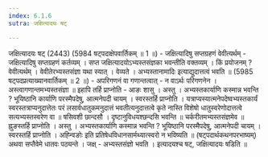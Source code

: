 ```yaml
---
index: 6.1.6
sutra: जक्षित्यादयः षट्

---
```

 जक्षित्यादयः षट् (2443) (5984 षट्पदाक्षेपवार्तिकम् ॥ 1 ॥) - जक्षित्यादिषु सप्तग्रहणं वेवीत्यर्थम् - जक्षित्यादिषु सप्तग्रहणं कर्तव्यम् । सप्त जक्षित्यादयोऽभ्यस्तसंज्ञका भवन्तीति वक्तव्यम् । किं प्रयोजनम् ? वेवीत्यर्थम् । वेवीतेरभ्यस्तसंज्ञा यथा स्यात् । वेव्यते । अभ्यस्तानामादिः इत्याद्युदात्तत्वं भवति ॥ (5985 षट्पदप्रत्याख्यानवार्तिकम् ॥ 2 ॥) - अपरिगणनं वा गणान्तत्वात् - न वाऽर्थः परिगणनेन । अस्त्वागणान्तमभ्यस्तसंज्ञा ॥ इहापि तर्हि प्राप्नोति  -  आङः शासु । अस्तु । अभ्यस्तकार्याणि कस्मान्न भवन्ति ? भूयिष्ठानि कार्याणि परस्मैपदेषु, आत्मनेपदी चायम् । स्वरस्तर्हि प्राप्नोति । यत्राप्यस्यात्मनेपदेष्वभ्यस्तकार्यं स्वरस्तत्राप्यनुदात्तेतः परं लसार्वधातुकमनुदात्तं भवतीत्यनुदात्तत्वे कृते नास्ति विशेषो धातुस्वरेणोदात्तत्वे सत्यभ्यस्तस्वरेण वा ॥ षसिवशी छान्दसौ । दृष्टानुविधयश्छन्दसि भवन्ति ॥ चर्करीतमभ्यस्तसंज्ञमेव ॥ ह्नुङस्तर्हि प्राप्नोति । अस्तु । अभ्यस्तकार्याणि कस्मान्न भवन्ति ? भूयिष्ठानि परस्मैपदेषु, आत्मनेपदी चायम् । स्वरस्तर्हि प्राप्नोति । अह्न्विङोः इति प्रतिषेधविधानसार्मथ्यात्स्वरो न भविष्यति ॥ (षट्पदार्थकथनपरभाष्यम्) अथवा सप्तैवेमे धातवः पठ्यन्ते । जक्ष्  -  अभ्यस्तसंज्ञो भवति । इत्यादयश्च षट्, जक्षित्यादयः षडिति ॥ 